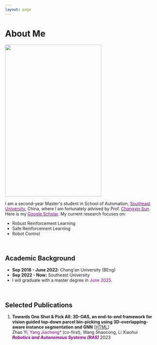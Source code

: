 ```yaml
---
layout: page
---
```


# About Me

<img src="https://jcyang101.github.io/images/mine_fig.jpg" class="floatpic" width="318" height="500">


I am a second-year Master's student in School of Automation, [<font color='DarkMagenta'>Southeast University</font>](https://www.seu.edu.cn/english/), China, where I am fortunately advised by Prof. [<font color='DarkMagenta'>Changyin Sun</font>](https://ieeexplore.ieee.org/author/37279060100).
Here is my [<font color='DarkMagenta'>Google Scholar</font>](https://scholar.google.com/citations?user=CdTephgAAAAJ&hl).
My current research focuses on:
- Robust Reinforcement Learning 
- Safe Reinforcement Learning 
- Robot Control


<br>

## Academic Background

- **Sep 2018 - June 2022:**  Chang'an University (BEng)
- **Sep 2022 - Now:**  Southeast University 
- I will graduate with a master degree in <font color='DarkMagenta'>June 2025</font>.

<br>

## Selected Publications
1. **Towards One Shot & Pick All: 3D-OAS, an end-to-end framework for vision guided top-down parcel bin-picking using 3D-overlapping-aware instance segmentation and GNN** [[HTML](https://www.sciencedirect.com/science/article/abs/pii/S0921889023001306)]  
Zhao Yi, <font color='DarkMagenta'>Yang Jiacheng*</font> (co-first), Wang Shaocong, Li Xiaohui  
***<font color='DarkMagenta'>Robotics and Autonomous Systems (RAS)</font>*** 2023  

